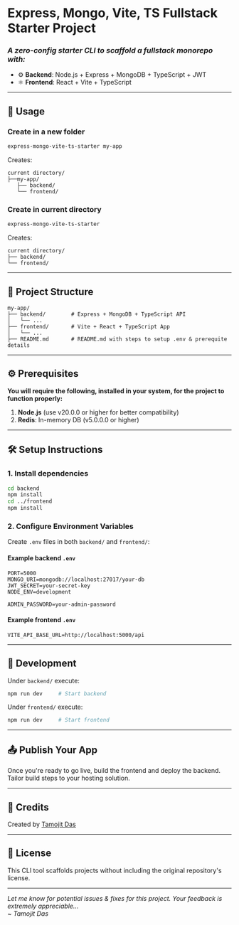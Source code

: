 # Express, Mongo, Vite, TS Fullstack Starter Project

### *A zero-config starter CLI to scaffold a fullstack monorepo with:*

- ⚙️ **Backend**: Node.js + Express + MongoDB + TypeScript + JWT
- ⚛️ **Frontend**: React + Vite + TypeScript

---

## 🚀 Usage

### Create in a new folder

```bash
express-mongo-vite-ts-starter my-app
```

Creates:

```
current directory/
├──my-app/
   ├── backend/
   └── frontend/
```

### Create in current directory

```bash
express-mongo-vite-ts-starter
```

Creates:

```
current directory/
├── backend/
└── frontend/
```

---

## 📁 Project Structure

```
my-app/
├── backend/        # Express + MongoDB + TypeScript API
│   └── ...
├── frontend/       # Vite + React + TypeScript App
│   └── ...
├── README.md       # README.md with steps to setup .env & prerequite details
```

---

## ⚙ Prerequisites

**You will require the following, installed in your system, for the project to function properly:**
1. **Node.js** (use v20.0.0 or higher for better compatibility)
2. **Redis**: In-memory DB (v5.0.0.0 or higher)

---


## 🛠 Setup Instructions

### 1. Install dependencies

```bash
cd backend
npm install
cd ../frontend
npm install
```

### 2. Configure Environment Variables

Create `.env` files in both `backend/` and `frontend/`:

#### Example backend `.env`

```
PORT=5000
MONGO_URI=mongodb://localhost:27017/your-db
JWT_SECRET=your-secret-key
NODE_ENV=development

ADMIN_PASSWORD=your-admin-password
```

#### Example frontend `.env`

```
VITE_API_BASE_URL=http://localhost:5000/api
```

---

## 🧪 Development

Under `backend/` execute:

```bash
npm run dev     # Start backend
```

Under `frontend/` execute:

```bash
npm run dev     # Start frontend
```

---

## 📤 Publish Your App

Once you're ready to go live, build the frontend and deploy the backend. Tailor build steps to your hosting solution.

---

## 🙌 Credits

Created by [Tamojit Das](https://github.com/Tamoziit)

---

## 📄 License

This CLI tool scaffolds projects without including the original repository's license.

---

*Let me know for potential issues & fixes for this project. Your feedback is extremely appreciable...*<br>
*~ Tamojit Das*

